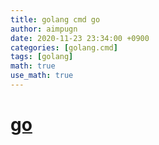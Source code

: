 ```yaml
---
title: golang cmd go
author: aimpugn
date: 2020-11-23 23:34:00 +0900
categories: [golang.cmd]
tags: [golang]
math: true
use_math: true
---
```


# [go](https://golang.org/cmd/go)
